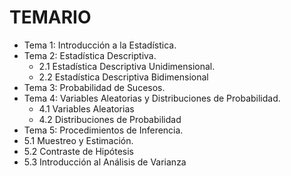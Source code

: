 <h1>TEMARIO</h1>


* Tema 1: Introducción a la Estadística.
* Tema 2: Estadística Descriptiva.
  * 2.1 Estadística Descriptiva Unidimensional.
  * 2.2 Estadística Descriptiva Bidimensional
* Tema 3: Probabilidad de Sucesos.
* Tema 4: Variables Aleatorias y Distribuciones de Probabilidad.
  * 4.1 Variables Aleatorias
  * 4.2 Distribuciones de Probabilidad
*  Tema 5: Procedimientos de Inferencia.
  * 5.1 Muestreo y Estimación.
  * 5.2 Contraste de Hipótesis
  * 5.3 Introducción al Análisis de Varianza
